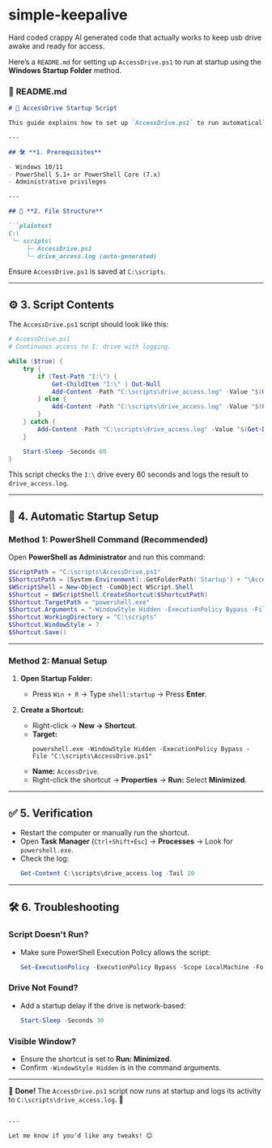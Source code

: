 # simple-keepalive
Hard coded crappy AI generated code that actually works to keep usb drive awake and ready for access.

Here’s a `README.md` for setting up `AccessDrive.ps1` to run at startup using the **Windows Startup Folder** method.


### 📖 **README.md**

```markdown
# 🚀 AccessDrive Startup Script

This guide explains how to set up `AccessDrive.ps1` to run automatically when your computer starts using the Windows Startup Folder.

---

## 🛠️ **1. Prerequisites**

- Windows 10/11  
- PowerShell 5.1+ or PowerShell Core (7.x)  
- Administrative privileges  

---

## 📂 **2. File Structure**

```plaintext
C:\
 └─ scripts\
     ├─ AccessDrive.ps1
     └─ drive_access.log (auto-generated)
```

Ensure `AccessDrive.ps1` is saved at `C:\scripts`.

---

## ⚙️ **3. Script Contents**

The `AccessDrive.ps1` script should look like this:

```powershell
# AccessDrive.ps1
# Continuous access to I: drive with logging.

while ($true) {
    try {
        if (Test-Path "I:\") {
            Get-ChildItem "I:\" | Out-Null
            Add-Content -Path "C:\scripts\drive_access.log" -Value "$(Get-Date) - Successfully accessed I: drive"
        } else {
            Add-Content -Path "C:\scripts\drive_access.log" -Value "$(Get-Date) - I: drive not found"
        }
    } catch {
        Add-Content -Path "C:\scripts\drive_access.log" -Value "$(Get-Date) - Error: $_"
    }

    Start-Sleep -Seconds 60
}
```

This script checks the `I:\` drive every 60 seconds and logs the result to `drive_access.log`.

---

## 🚀 **4. Automatic Startup Setup**

### **Method 1: PowerShell Command (Recommended)**

Open **PowerShell as Administrator** and run this command:

```powershell
$ScriptPath = "C:\scripts\AccessDrive.ps1"
$ShortcutPath = [System.Environment]::GetFolderPath('Startup') + "\AccessDrive.lnk"
$WScriptShell = New-Object -ComObject WScript.Shell
$Shortcut = $WScriptShell.CreateShortcut($ShortcutPath)
$Shortcut.TargetPath = "powershell.exe"
$Shortcut.Arguments = "-WindowStyle Hidden -ExecutionPolicy Bypass -File `"$ScriptPath`""
$Shortcut.WorkingDirectory = "C:\scripts"
$Shortcut.WindowStyle = 7
$Shortcut.Save()
```

---

### **Method 2: Manual Setup**

1. **Open Startup Folder:**  
   - Press `Win + R` → Type `shell:startup` → Press **Enter**.

2. **Create a Shortcut:**  
   - Right-click → **New → Shortcut**.  
   - **Target:**  
     ```plaintext
     powershell.exe -WindowStyle Hidden -ExecutionPolicy Bypass -File "C:\scripts\AccessDrive.ps1"
     ```
   - **Name:** `AccessDrive`.  
   - Right-click the shortcut → **Properties** → **Run:** Select **Minimized**.

---

## ✅ **5. Verification**

- Restart the computer or manually run the shortcut.  
- Open **Task Manager** (`Ctrl+Shift+Esc`) → **Processes** → Look for `powershell.exe`.  
- Check the log:  
  ```powershell
  Get-Content C:\scripts\drive_access.log -Tail 20
  ```

---

## 🛠️ **6. Troubleshooting**

### **Script Doesn't Run?**
- Make sure PowerShell Execution Policy allows the script:  
  ```powershell
  Set-ExecutionPolicy -ExecutionPolicy Bypass -Scope LocalMachine -Force
  ```

### **Drive Not Found?**
- Add a startup delay if the drive is network-based:  
  ```powershell
  Start-Sleep -Seconds 30
  ```

### **Visible Window?**
- Ensure the shortcut is set to **Run: Minimized**.  
- Confirm `-WindowStyle Hidden` is in the command arguments.

---

💾 **Done!** The `AccessDrive.ps1` script now runs at startup and logs its activity to `C:\scripts\drive_access.log`. 🎯
```

---

Let me know if you'd like any tweaks! 😊
